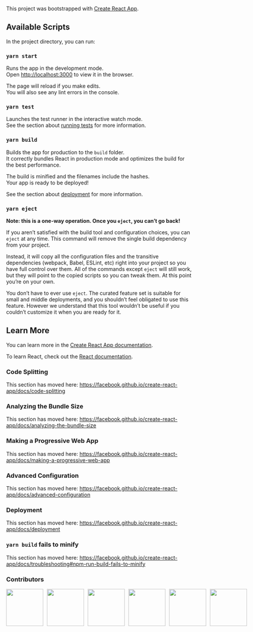 This project was bootstrapped with [Create React App](https://github.com/facebook/create-react-app).

## Available Scripts

In the project directory, you can run:

### `yarn start`

Runs the app in the development mode.<br />
Open [http://localhost:3000](http://localhost:3000) to view it in the browser.

The page will reload if you make edits.<br />
You will also see any lint errors in the console.

### `yarn test`

Launches the test runner in the interactive watch mode.<br />
See the section about [running tests](https://facebook.github.io/create-react-app/docs/running-tests) for more information.

### `yarn build`

Builds the app for production to the `build` folder.<br />
It correctly bundles React in production mode and optimizes the build for the best performance.

The build is minified and the filenames include the hashes.<br />
Your app is ready to be deployed!

See the section about [deployment](https://facebook.github.io/create-react-app/docs/deployment) for more information.

### `yarn eject`

**Note: this is a one-way operation. Once you `eject`, you can’t go back!**

If you aren’t satisfied with the build tool and configuration choices, you can `eject` at any time. This command will remove the single build dependency from your project.

Instead, it will copy all the configuration files and the transitive dependencies (webpack, Babel, ESLint, etc) right into your project so you have full control over them. All of the commands except `eject` will still work, but they will point to the copied scripts so you can tweak them. At this point you’re on your own.

You don’t have to ever use `eject`. The curated feature set is suitable for small and middle deployments, and you shouldn’t feel obligated to use this feature. However we understand that this tool wouldn’t be useful if you couldn’t customize it when you are ready for it.

## Learn More

You can learn more in the [Create React App documentation](https://facebook.github.io/create-react-app/docs/getting-started).

To learn React, check out the [React documentation](https://reactjs.org/).

### Code Splitting

This section has moved here: https://facebook.github.io/create-react-app/docs/code-splitting

### Analyzing the Bundle Size

This section has moved here: https://facebook.github.io/create-react-app/docs/analyzing-the-bundle-size

### Making a Progressive Web App

This section has moved here: https://facebook.github.io/create-react-app/docs/making-a-progressive-web-app

### Advanced Configuration

This section has moved here: https://facebook.github.io/create-react-app/docs/advanced-configuration

### Deployment

This section has moved here: https://facebook.github.io/create-react-app/docs/deployment

### `yarn build` fails to minify

This section has moved here: https://facebook.github.io/create-react-app/docs/troubleshooting#npm-run-build-fails-to-minify

### Contributors
<div style="display: flex;">
  <a style="margin-right: 10px;" href="https://github.com/kybing-admin">
    <img width="100" height="100" src="https://avatars.githubusercontent.com/kybing-admin?s=150&v=1" />
  </a>
  <a style="margin-right: 10px;" href="https://github.com/amarendhar-kybing">
    <img width="100" height="100" src="https://avatars.githubusercontent.com/amarendhar-kybing?s=150&v=1" />
  </a>
  <a style="margin-right: 10px;" href="https://github.com/anusha-kybing">
    <img width="100" height="100" src="https://avatars.githubusercontent.com/anusha-kybing?s=150&v=1" />
  </a>
  <a style="margin-right: 10px;" href="https://github.com/kalyan-kybing">
    <img width="100" height="100" src="https://avatars.githubusercontent.com/kalyan-kybing?s=150&v=1" />
  </a>
  <a style="margin-right: 10px;" href="https://github.com/saritha-kybing">
    <img width="100" height="100" src="https://avatars.githubusercontent.com/saritha-kybing?s=150&v=1" />
  </a>
  <a style="margin-right: 10px;" href="https://github.com/uday-kybing">
    <img width="100" height="100" src="https://avatars.githubusercontent.com/uday-kybing?s=150&v=1" />
  </a>
</div>
